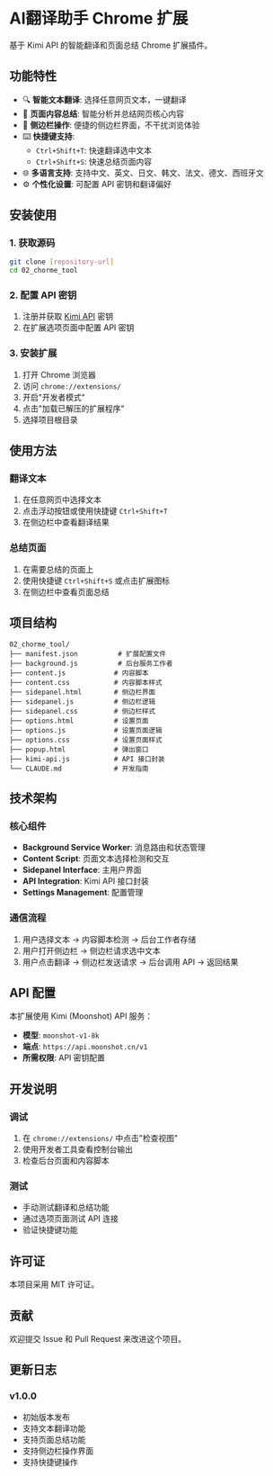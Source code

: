 # AI翻译助手 Chrome 扩展

基于 Kimi API 的智能翻译和页面总结 Chrome 扩展插件。

## 功能特性

- 🔍 **智能文本翻译**: 选择任意网页文本，一键翻译
- 📄 **页面内容总结**: 智能分析并总结网页核心内容
- 🎯 **侧边栏操作**: 便捷的侧边栏界面，不干扰浏览体验
- ⌨️ **快捷键支持**:
  - `Ctrl+Shift+T`: 快速翻译选中文本
  - `Ctrl+Shift+S`: 快速总结页面内容
- 🌐 **多语言支持**: 支持中文、英文、日文、韩文、法文、德文、西班牙文
- ⚙️ **个性化设置**: 可配置 API 密钥和翻译偏好

## 安装使用

### 1. 获取源码
```bash
git clone [repository-url]
cd 02_chorme_tool
```

### 2. 配置 API 密钥
1. 注册并获取 [Kimi API](https://api.moonshot.cn) 密钥
2. 在扩展选项页面中配置 API 密钥

### 3. 安装扩展
1. 打开 Chrome 浏览器
2. 访问 `chrome://extensions/`
3. 开启"开发者模式"
4. 点击"加载已解压的扩展程序"
5. 选择项目根目录

## 使用方法

### 翻译文本
1. 在任意网页中选择文本
2. 点击浮动按钮或使用快捷键 `Ctrl+Shift+T`
3. 在侧边栏中查看翻译结果

### 总结页面
1. 在需要总结的页面上
2. 使用快捷键 `Ctrl+Shift+S` 或点击扩展图标
3. 在侧边栏中查看页面总结

## 项目结构

```
02_chorme_tool/
├── manifest.json          # 扩展配置文件
├── background.js          # 后台服务工作者
├── content.js            # 内容脚本
├── content.css           # 内容脚本样式
├── sidepanel.html        # 侧边栏界面
├── sidepanel.js          # 侧边栏逻辑
├── sidepanel.css         # 侧边栏样式
├── options.html          # 设置页面
├── options.js            # 设置页面逻辑
├── options.css           # 设置页面样式
├── popup.html            # 弹出窗口
├── kimi-api.js           # API 接口封装
└── CLAUDE.md             # 开发指南
```

## 技术架构

### 核心组件

- **Background Service Worker**: 消息路由和状态管理
- **Content Script**: 页面文本选择检测和交互
- **Sidepanel Interface**: 主用户界面
- **API Integration**: Kimi API 接口封装
- **Settings Management**: 配置管理

### 通信流程

1. 用户选择文本 → 内容脚本检测 → 后台工作者存储
2. 用户打开侧边栏 → 侧边栏请求选中文本
3. 用户点击翻译 → 侧边栏发送请求 → 后台调用 API → 返回结果

## API 配置

本扩展使用 Kimi (Moonshot) API 服务：
- **模型**: `moonshot-v1-8k`
- **端点**: `https://api.moonshot.cn/v1`
- **所需权限**: API 密钥配置

## 开发说明

### 调试
1. 在 `chrome://extensions/` 中点击"检查视图"
2. 使用开发者工具查看控制台输出
3. 检查后台页面和内容脚本

### 测试
- 手动测试翻译和总结功能
- 通过选项页面测试 API 连接
- 验证快捷键功能

## 许可证

本项目采用 MIT 许可证。

## 贡献

欢迎提交 Issue 和 Pull Request 来改进这个项目。

## 更新日志

### v1.0.0
- 初始版本发布
- 支持文本翻译功能
- 支持页面总结功能
- 支持侧边栏操作界面
- 支持快捷键操作